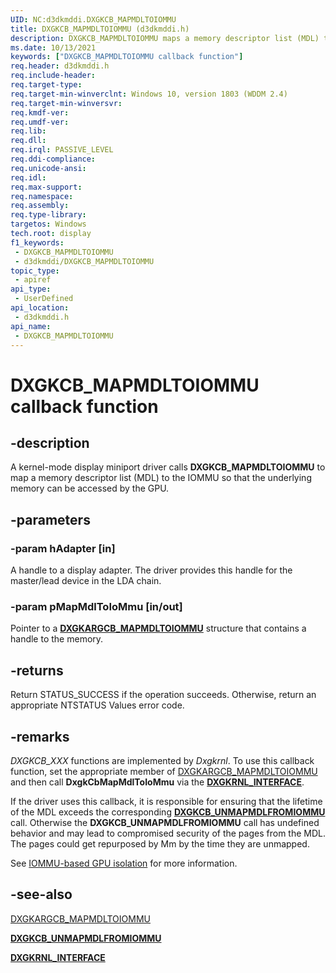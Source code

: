 ```yaml
---
UID: NC:d3dkmddi.DXGKCB_MAPMDLTOIOMMU
title: DXGKCB_MAPMDLTOIOMMU (d3dkmddi.h)
description: DXGKCB_MAPMDLTOIOMMU maps a memory descriptor list (MDL) to the IOMMU so that the underlying memory can be accessed by the GPU.
ms.date: 10/13/2021
keywords: ["DXGKCB_MAPMDLTOIOMMU callback function"]
req.header: d3dkmddi.h
req.include-header: 
req.target-type: 
req.target-min-winverclnt: Windows 10, version 1803 (WDDM 2.4)
req.target-min-winversvr: 
req.kmdf-ver: 
req.umdf-ver: 
req.lib: 
req.dll: 
req.irql: PASSIVE_LEVEL
req.ddi-compliance: 
req.unicode-ansi: 
req.idl: 
req.max-support: 
req.namespace: 
req.assembly: 
req.type-library: 
targetos: Windows
tech.root: display
f1_keywords:
 - DXGKCB_MAPMDLTOIOMMU
 - d3dkmddi/DXGKCB_MAPMDLTOIOMMU
topic_type:
 - apiref
api_type:
 - UserDefined
api_location:
 - d3dkmddi.h
api_name:
 - DXGKCB_MAPMDLTOIOMMU
---
```


# DXGKCB_MAPMDLTOIOMMU callback function

## -description

A kernel-mode display miniport driver calls **DXGKCB_MAPMDLTOIOMMU** to map a memory descriptor list (MDL) to the IOMMU so that the underlying memory can be accessed by the GPU.

## -parameters

### -param hAdapter [in]

A handle to a display adapter. The driver provides this handle for the master/lead device in the LDA chain.

### -param pMapMdlToIoMmu [in/out]

Pointer to a [**DXGKARGCB_MAPMDLTOIOMMU**](ns-d3dkmddi-_dxgkargcb_mapmdltoiommu.md) structure that contains a handle to the memory.

## -returns

Return STATUS_SUCCESS if the operation succeeds. Otherwise, return an appropriate NTSTATUS Values error code.

## -remarks

*DXGKCB_XXX* functions are implemented by *Dxgkrnl*. To use this callback function, set the appropriate member of [DXGKARGCB_MAPMDLTOIOMMU](ns-d3dkmddi-_dxgkargcb_mapmdltoiommu.md) and then call **DxgkCbMapMdlToIoMmu** via the [**DXGKRNL_INTERFACE**](../dispmprt/ns-dispmprt-_dxgkrnl_interface.md).

If the driver uses this callback, it is responsible for ensuring that the lifetime of the MDL exceeds the corresponding [**DXGKCB_UNMAPMDLFROMIOMMU**](nc-d3dkmddi-dxgkcb_unmapmdlfromiommu.md) call. Otherwise the **DXGKCB_UNMAPMDLFROMIOMMU** call has undefined behavior and may lead to compromised security of the pages from the MDL. The pages could get repurposed by Mm by the time they are unmapped.

See [IOMMU-based GPU isolation](/windows-hardware/drivers/display/iommu-based-gpu-isolation) for more information.

## -see-also

[DXGKARGCB_MAPMDLTOIOMMU](ns-d3dkmddi-_dxgkargcb_mapmdltoiommu.md)

[**DXGKCB_UNMAPMDLFROMIOMMU**](nc-d3dkmddi-dxgkcb_unmapmdlfromiommu.md)

[**DXGKRNL_INTERFACE**](../dispmprt/ns-dispmprt-_dxgkrnl_interface.md)
